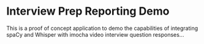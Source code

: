 # Interview Prep Reporting Demo

This is a proof of concept application to demo the capabilities of integrating spaCy and Whisper with imocha video interview question responses...